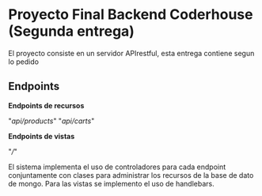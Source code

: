 # Proyecto Final Backend Coderhouse (Segunda entrega)
El proyecto consiste en un servidor APIrestful, esta entrega contiene segun lo pedido

## Endpoints

**Endpoints de recursos**

"_api/products_"
"_api/carts_"

**Endpoints de vistas**

"_/_"

El sistema implementa el uso de controladores para cada endpoint conjuntamente con clases para administrar los recursos de la base de dato de mongo. Para las vistas se implemento el uso de handlebars.

